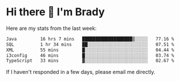 # Hi there 👋 I'm Brady

Here are my stats from the last week:
<!--START_SECTION:waka-->

```txt
Java         16 hrs 7 mins   ███████████████████▒░░░░░   77.16 %
SQL          1 hr 34 mins    ██░░░░░░░░░░░░░░░░░░░░░░░   07.51 %
XML          55 mins         █░░░░░░░░░░░░░░░░░░░░░░░░   04.44 %
i3config     46 mins         █░░░░░░░░░░░░░░░░░░░░░░░░   03.74 %
TypeScript   33 mins         ▓░░░░░░░░░░░░░░░░░░░░░░░░   02.67 %
```

<!--END_SECTION:waka-->

If I haven't responded in a few days, please email me directly. 

